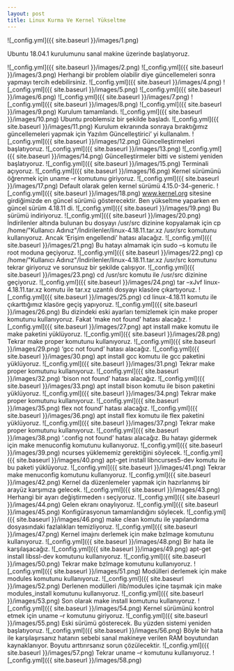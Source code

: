 ```yaml
---
layout: post
title: Linux Kurma Ve Kernel Yükseltme
---
```



![_config.yml]({{ site.baseurl }}/images/1.png)

Ubuntu 18.04.1 kurulumunu sanal makine üzerinde başlatıyoruz.

![_config.yml]({{ site.baseurl }}/images/2.png)
![_config.yml]({{ site.baseurl }}/images/3.png)
Herhangi bir problem olabilir diye güncellemeleri sonra yapmayı tercih edebilirsiniz.
![_config.yml]({{ site.baseurl }}/images/4.png)
![_config.yml]({{ site.baseurl }}/images/5.png)
![_config.yml]({{ site.baseurl }}/images/6.png)
![_config.yml]({{ site.baseurl }}/images/7.png)
![_config.yml]({{ site.baseurl }}/images/8.png)
![_config.yml]({{ site.baseurl }}/images/9.png)
Kurulum tamamlandı.
![_config.yml]({{ site.baseurl }}/images/10.png)
Ubuntu problemsiz bir şekilde başladı.
![_config.yml]({{ site.baseurl }}/images/11.png)
Kurulum ekranında sonraya bıraktığımız güncellemeleri yapmak için Yazılım Güncelleştirici’ yi kullanalım. 
![_config.yml]({{ site.baseurl }}/images/12.png)
Güncelleştirmeleri başlatıyoruz.
![_config.yml]({{ site.baseurl }}/images/13.png)
![_config.yml]({{ site.baseurl }}/images/14.png)
Güncelleştirmeler bitti ve sistemi yeniden başlatıyoruz.
![_config.yml]({{ site.baseurl }}/images/15.png)
Terminali açıyoruz.
![_config.yml]({{ site.baseurl }}/images/16.png)
Kernel sürümünü öğrenmek için uname –r komutunu giriyoruz.
![_config.yml]({{ site.baseurl }}/images/17.png)
Default olarak gelen kernel sürümü 4.15.0-34-generic.
![_config.yml]({{ site.baseurl }}/images/18.png)
www.kernel.org sitesine girdiğimizde en güncel sürümü gösterecektir. Ben yükseltme yaparken en güncel sürüm 4.18.11 di.
![_config.yml]({{ site.baseurl }}/images/19.png)
Bu sürümü indiriyoruz.
![_config.yml]({{ site.baseurl }}/images/20.png)
İndirilenler altında bulunan bu dosyayı /usr/src dizinine kopyalamak için cp /home/"Kullanıcı Adınız"/İndirilenler/linux-4.18.11.tar.xz /usr/src komutunu kullanıyoruz. Ancak ‘Erişim engellendi’ hatası alacağız. 
![_config.yml]({{ site.baseurl }}/images/21.png)
Bu hatayı almamak için sudo –s komutu ile root moduna geçiyoruz.
![_config.yml]({{ site.baseurl }}/images/22.png)
cp /home/"Kullanıcı Adınız"/İndirilenler/linux-4.18.11.tar.xz /usr/src komutunu tekrar giriyoruz ve sorunsuz bir şekilde çalışıyor. 
![_config.yml]({{ site.baseurl }}/images/23.png)
cd /usr/src komutu ile /usr/src dizinine geçiyoruz.
![_config.yml]({{ site.baseurl }}/images/24.png)
tar –xJvf linux-4.18.11.tar.xz komutu ile tar.xz uzantılı dosyayı klasöre çıkartıyoruz.
![_config.yml]({{ site.baseurl }}/images/25.png)
cd linux-4.18.11 komutu ile çıkarttığımız klasöre geçiş yapıyoruz.
![_config.yml]({{ site.baseurl }}/images/26.png)
Bu dizindeki eski ayarları temizlemek için make proper komutunu kullanıyoruz. Fakat ‘make not found’ hatası alacağız.
![_config.yml]({{ site.baseurl }}/images/27.png)
apt install make komutu ile make paketini yüklüyoruz.
![_config.yml]({{ site.baseurl }}/images/28.png)
Tekrar make proper komutunu kullanıyoruz.
![_config.yml]({{ site.baseurl }}/images/29.png)
‘gcc not found’ hatası alacağız.
![_config.yml]({{ site.baseurl }}/images/30.png)
apt install gcc komutu ile gcc paketini yüklüyoruz.
![_config.yml]({{ site.baseurl }}/images/31.png)
Tekrar make proper komutunu kullanıyoruz.
![_config.yml]({{ site.baseurl }}/images/32.png)
‘bison not found’ hatası alacağız.
![_config.yml]({{ site.baseurl }}/images/33.png)
apt install bison komutu ile bison paketini yüklüyoruz.
![_config.yml]({{ site.baseurl }}/images/34.png)
Tekrar make proper komutunu kullanıyoruz.
![_config.yml]({{ site.baseurl }}/images/35.png)
flex not found’ hatası alacağız.
![_config.yml]({{ site.baseurl }}/images/36.png)
apt install flex komutu ile flex paketini yüklüyoruz.
![_config.yml]({{ site.baseurl }}/images/37.png)
Tekrar make proper komutunu kullanıyoruz.
![_config.yml]({{ site.baseurl }}/images/38.png)
‘.config not found’ hatası alacağız. Bu hatayı gidermek için make menuconfig komutunu kullanıyoruz.
![_config.yml]({{ site.baseurl }}/images/39.png)
ncurses yüklememiz gerektiğini söylecek.
![_config.yml]({{ site.baseurl }}/images/40.png)
apt-get install libncurses5-dev komutu ile bu paketi yüklüyoruz.
![_config.yml]({{ site.baseurl }}/images/41.png)
Tekrar make menuconfig komutunu kullanıyoruz.
![_config.yml]({{ site.baseurl }}/images/42.png)
Kernel da düzenlemeler yapmak için hazırlanmış bir arayüz karşımıza gelecek.
![_config.yml]({{ site.baseurl }}/images/43.png)
Herhangi bir ayarı değiştirmeden <Exit> ı seçiyoruz.
![_config.yml]({{ site.baseurl }}/images/44.png)
 Gelen ekranı onaylıyoruz.
![_config.yml]({{ site.baseurl }}/images/45.png)
 Konfigürasyonun tamamlandığını söylecek.
![_config.yml]({{ site.baseurl }}/images/46.png)
 make clean komutu ile yapılandırma dosyasındaki fazlalıkları temizliyoruz.
![_config.yml]({{ site.baseurl }}/images/47.png)
 Kernel imajını derlemek için make bzImage komutunu kullanıyoruz.
![_config.yml]({{ site.baseurl }}/images/48.png)
 Bir hata ile karşılaşacağız.
![_config.yml]({{ site.baseurl }}/images/49.png)
apt-get install libssl-dev komutunu kullanıyoruz.
![_config.yml]({{ site.baseurl }}/images/50.png)
Tekrar make bzImage komutunu kullanıyoruz.
![_config.yml]({{ site.baseurl }}/images/51.png)
  Modülleri derlemek için make modules komutunu kullanıyoruz.
![_config.yml]({{ site.baseurl }}/images/52.png)
  Derlenen modülleri /lib/modules içine taşımak için make modules_install komutunu kullanıyoruz.
![_config.yml]({{ site.baseurl }}/images/53.png)
  Son olarak make install komutunu kullanıyoruz.
![_config.yml]({{ site.baseurl }}/images/54.png)
  Kernel sürümünü kontrol etmek için uname –r komutunu giriyoruz.
![_config.yml]({{ site.baseurl }}/images/55.png)
  Eski sürümü gösterecek. Bu yüzden sistemi yeniden başlatıyoruz.
![_config.yml]({{ site.baseurl }}/images/56.png)
  Böyle bir hata ile karşılaşırsanız hatanın sebebi sanal makineye verilen RAM boyutundan kaynaklanıyor. Boyutu arttırırsanız sorun çözülecektir.
![_config.yml]({{ site.baseurl }}/images/57.png)
  Tekrar uname –r komutunu kullanıyoruz.
![_config.yml]({{ site.baseurl }}/images/58.png)
 
